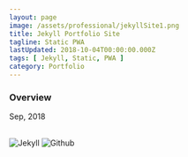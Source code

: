 ```yaml
---
layout: page
image: /assets/professional/jekyllSite1.png
title: Jekyll Portfolio Site
tagline: Static PWA
lastUpdated: 2018-10-04T00:00:00.000Z
tags: [ Jekyll, Static, PWA ]
category: Portfolio
---
```


### Overview

Sep, 2018

<img class="lazyLoad thumbnail" :data-src="$withBase('/assets/professional/jekyllSite1.png')" alt=""/>
<img class="lazyLoad thumbnail" :data-src="$withBase('/assets/professional/jekyllSite2.png')" alt=""/>
<img class="lazyLoad thumbnail" :data-src="$withBase('/assets/professional/jekyllSite3.png')" alt=""/>
<br/>
<img class="lazyLoad tiny" :data-src="$withBase('/assets/logo/logoJekyll.png')" alt="Jekyll"/>
<img class="lazyLoad tiny" :data-src="$withBase('/assets/logo/logoGithub.png')" alt="Github"/>
